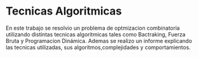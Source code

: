 # Tecnicas Algoritmicas
En este trabajo se resolvio un problema de optmizacion combinatoria utilizando distintas tecnicas algoritmicas tales como Bactraking, Fuerza Bruta y Programacion Dinámica. Ademas se realizo un informe explicando las tecnicas utilizadas, sus algoritmos,complejidades y comportamientos.
